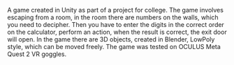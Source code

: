 A game created in Unity as part of a project for college. The game involves escaping from a room, in the room there are numbers on the walls, which you need to decipher. Then you have to enter the digits in the correct order on the calculator, perform an action, when the result is correct, the exit door will open. In the game there are 3D objects, created in Blender, LowPoly style, which can be moved freely. The game was tested on OCULUS Meta Quest 2 VR goggles.
